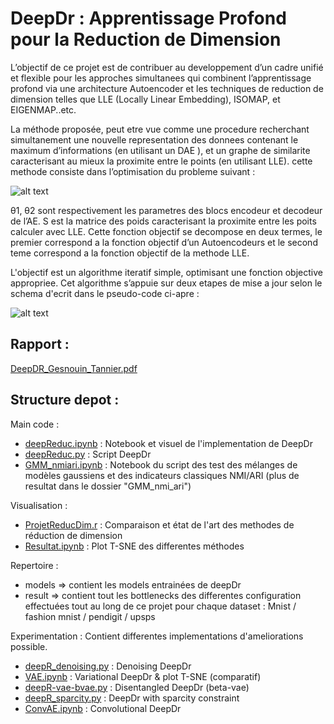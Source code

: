 # DeepDr : Apprentissage Profond pour la Reduction de Dimension

L’objectif de ce projet est de contribuer au developpement d’un cadre unifié et flexible pour les approches simultanees qui combinent l’apprentissage profond via une architecture Autoencoder et les techniques de
reduction de dimension telles que LLE (Locally Linear Embedding), ISOMAP, et EIGENMAP..etc.


La méthode proposée, peut etre vue comme une procedure recherchant simultanement une nouvelle representation des donnees contenant le maximum d’informations (en utilisant un DAE ), et un graphe de similarite caracterisant au mieux la proximite entre le points (en utilisant LLE). cette methode consiste dans l’optimisation du probleme suivant : 

![alt text](https://raw.githubusercontent.com/yannistannier/deepdr-dae-with-lle/master/images/1.png)


θ1, θ2 sont respectivement les parametres des blocs encodeur et decodeur de l’AE. S est la matrice des poids caracterisant la proximite entre les poits calculer avec LLE. Cette fonction objectif se decompose en deux
termes, le premier correspond a la fonction objectif d’un Autoencodeurs et le second teme correspond a la fonction objectif de la methode LLE.

L'objectif est un algorithme iteratif simple, optimisant une fonction objective appropriee. Cet algorithme s’appuie sur deux etapes de mise a jour selon le schema d'ecrit dans le pseudo-code ci-apre :

![alt text](https://raw.githubusercontent.com/yannistannier/deepdr-dae-with-lle/master/images/2.png)


## Rapport :

[DeepDR_Gesnouin_Tannier.pdf](https://raw.githubusercontent.com/yannistannier/deepdr-dae-with-lle/master/DeepDR_Gesnouin_Tannier.pdf)



## Structure depot :


Main code :  
- [deepReduc.ipynb](deepReduc.ipynb) : Notebook et visuel de l'implementation de DeepDr
- [deepReduc.py](deepReduc.py) : Script DeepDr
- [GMM_nmiari.ipynb](GMM_nmiari.ipynb) : Notebook du script des test des mélanges de modèles gaussiens et des indicateurs classiques NMI/ARI (plus de resultat dans le dossier "GMM_nmi_ari")


Visualisation :
- [ProjetReducDim.r](ProjetReducDim.r) : Comparaison et état de l'art des methodes de réduction de dimension
- [Resultat.ipynb](Resultat.ipynb) : Plot T-SNE des differentes méthodes


Repertoire :
- models => contient les models entrainées de deepDr
- result => contient tout les bottlenecks des differentes configuration effectuées tout au long de ce projet pour chaque dataset : Mnist / fashion mnist / pendigit / upsps


Experimentation : Contient differentes implementations d'ameliorations possible.
- [deepR_denoising.py](experimentation/deepR_denoising.py) : Denoising DeepDr
- [VAE.ipynb](experimentation/VAE.ipynb) : Variational DeepDr & plot T-SNE (comparatif)
- [deepR-vae-bvae.py](experimentation/deepR-vae-bvae.py) : Disentangled DeepDr (beta-vae)
- [deepR_sparcity.py](experimentation/deepR_sparcity.py) : DeepDr with sparcity constraint
- [ConvAE.ipynb](experimentation/ConvAE.ipynb) : Convolutional DeepDr
